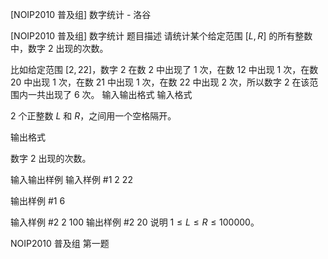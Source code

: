 



[NOIP2010 普及组] 数字统计 - 洛谷














[NOIP2010 普及组] 数字统计
题目描述
请统计某个给定范围 $[L, R]$ 的所有整数中，数字 $2$ 出现的次数。

比如给定范围 $[2, 22]$，数字 $2$ 在数 $2$ 中出现了 $1$ 次，在数 $12$ 中出现 $1$ 次，在数 $20$ 中出现 $1$ 次，在数 $21$ 中出现 $1$ 次，在数 $22$ 中出现 $2$ 次，所以数字 $2$ 在该范围内一共出现了 $6$ 次。
输入输出格式
输入格式

$2$ 个正整数 $L$ 和 $R$，之间用一个空格隔开。

输出格式

数字 $2$ 出现的次数。

输入输出样例
输入样例 #1
2 22

输出样例 #1
6

输入样例 #2
2 100
输出样例 #2
20
说明
$1 ≤ L ≤R≤ 100000$。

NOIP2010 普及组 第一题






